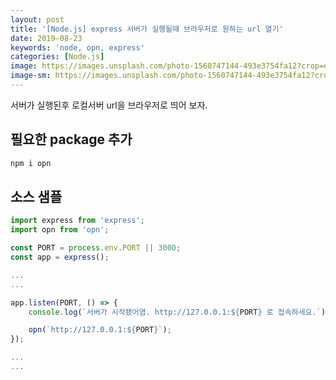 ```yaml
---
layout: post
title: '[Node.js] express 서버가 실행될때 브라우저로 원하는 url 열기'
date: 2019-08-23
keywords: 'node, opn, express'
categories: [Node.js]
image: https://images.unsplash.com/photo-1560747144-493e3754fa12?crop=entropy&cs=tinysrgb&fit=crop&fm=jpg&h=1200&ixid=eyJhcHBfaWQiOjF9&ixlib=rb-1.2.1&q=80&w=2000
image-sm: https://images.unsplash.com/photo-1560747144-493e3754fa12?crop=entropy&cs=tinysrgb&fit=crop&fm=jpg&h=1200&ixid=eyJhcHBfaWQiOjF9&ixlib=rb-1.2.1&q=80&w=2000
---
```


서버가 실행된후 로컬서버 url을 브라우저로 띄어 보자.

## 필요한 package 추가

```bash
npm i opn
```

<ins class="adsbygoogle"
     style="display:block; text-align:center;"
     data-ad-layout="in-article"
     data-ad-format="fluid"
     data-ad-client="ca-pub-7073298118440059"
     data-ad-slot="8400970402"></ins>

<script>
     (adsbygoogle = window.adsbygoogle || []).push({});
</script>

## 소스 샘플

```js
import express from 'express';
import opn from 'opn';

const PORT = process.env.PORT || 3000;
const app = express();

...
...

app.listen(PORT, () => {
    console.log(`서버가 시작됐어염. http://127.0.0.1:${PORT} 로 접속하세요.`);

    opn(`http://127.0.0.1:${PORT}`);
});

...
...
```
